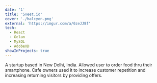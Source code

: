 ```yaml
---
date: '1'
title: 'Sveet.io'
cover: './halcyon.png'
external: 'https://imgur.com/a/0zeJJ8f'
tech:
  - React
  - Golan
  - MySQL
  - AdobeXD
showInProjects: true
---
```


A startup based in New Delhi, India. Allowed user to order food thru their smartphone. Cafe owners used it to increase customer repetition and increasing returning visitors by providing offers.

